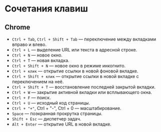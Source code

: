 # Сочетания клавиш

## Chrome
* `Ctrl + Tab`, `Ctrl + Shift + Tab` — переключение между вкладками вправо и влево.
* `Ctrl + L` — выделение URL или текста в адресной строке.
* `Ctrl + N` — новое окно.
* `Ctrl + T` — новая вкладка.
* `Ctrl + Shift + N` — новое окно в режиме инкогнито.
* `Ctrl + клик` — открытие ссылки в новой фоновой вкладке.
* `Ctrl + Shift + клик` — открытие ссылки в новой вкладке с переключением на неё.
* `Ctrl + Shift + T` — восстановление последней закрытой вкладки.
* `Ctrl + W` — закрытие активной вкладки или всплывающего окна.
* `Ctrl + F` — поиск.
* `Ctrl + U` — исходный код страницы.
* `Ctrl + "+"`, Ctrl + "-", Ctrl + 0 — масштабирование.
* `Space` — поэкранная прокрутка страницы.
* `Shift + Esc` — диспетчер задач.
* `Alt + Enter` — открытие URL в новой вкладке.

